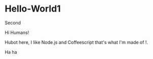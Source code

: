 # Hello-World1
Second

Hi Humans!

Hubot here, I like Node.js and Coffeescript that's what I'm made of !.

Ha ha
